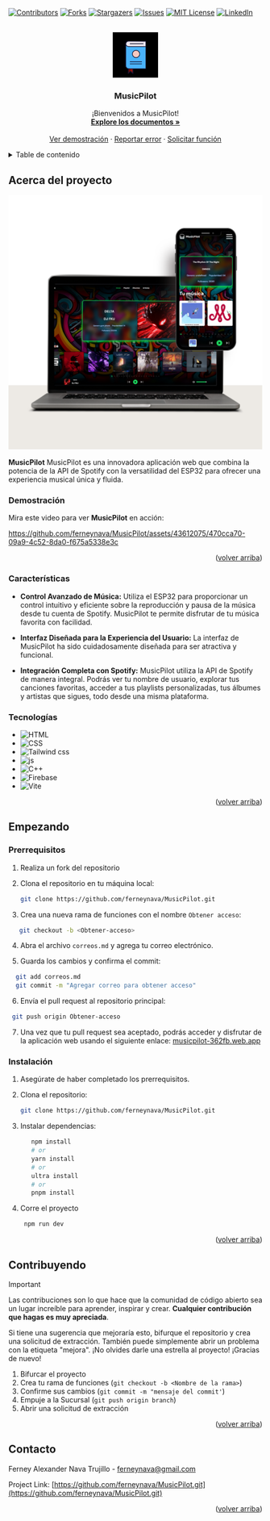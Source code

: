 <a name="volver-arriba"></a>

[![Contributors][contributors-shield]][contributors-url]
[![Forks][forks-shield]][forks-url]
[![Stargazers][stars-shield]][stars-url]
[![Issues][issues-shield]][issues-url]
[![MIT License][license-shield]][license-url]
[![LinkedIn][linkedin-shield]][linkedin-url]


<br />
<div align="center">
  <a href="https://github.com/ferneynava/MusicPilot.git">
    <img src="./public/112-book-morph-linealtrans.gif" alt="Logo" width="90" height="90">
  </a>

  <h3 align="center">MusicPilot</h3>

  <p align="center">
    ¡Bienvenidos a MusicPilot!
    <br />
    <a href="https://github.com/ferneynava/MusicPilot.git"><strong>Explore los documentos »</strong></a>
    <br />
    <br />
    <a href="#demostración">Ver demostración</a>
    ·
    <a href="https://github.com/ferneynava/MusicPilot/issues">Reportar error</a>
    ·
    <a href="https://github.com/ferneynava/MusicPilot/pulls">Solicitar función</a>
  </p>
</div>



<!-- TABLE OF CONTENTS -->
<details>
  <summary>Table de contenido</summary>
  <ol>
    <li>
      <a href="#acerca-del-proyecto">Acerca del proyecto</a>
      <ul>
        <li><a href="#Características"> Características</a></li>
        <li><a href="#tecnologías">Tecnologías</a></li>
      </ul>
    </li>
    <li>
      <a href="#empezando">Empezando</a>
      <ul>
        <li><a href="#prerrequisitos">Prerrequisitos para probar la aplicación Web</a></li>
        <li><a href="#instalación">Instalación</a></li>
      </ul>
    </li>
    <li><a href="#uso">Uso</a></li>
    <li><a href="#contribuyendo">Contribuyendo</a></li>
    <li><a href="#licencia">Licencia</a></li>
    <li><a href="#contacto">Contacto</a></li>
  </ol>
</details>


## Acerca del proyecto

[![Product Name Screen Shot][product-screenshot]](https://ferneynava.com)
 
**MusicPilot**  MusicPilot es una innovadora aplicación web que combina la potencia de la API de Spotify con la versatilidad del ESP32 para ofrecer una experiencia musical única y fluida. 

### Demostración

Mira este video para ver **MusicPilot** en acción:

https://github.com/ferneynava/MusicPilot/assets/43612075/470cca70-09a9-4c52-8da0-f675a5338e3c

<p align="right">(<a href="#volver-arriba">volver arriba</a>)</p>

### Características

- **Control Avanzado de Música:** Utiliza el ESP32 para proporcionar un control intuitivo y eficiente sobre la reproducción y pausa de la música desde tu cuenta de Spotify. MusicPilot te permite disfrutar de tu música favorita con facilidad.

- **Interfaz Diseñada para la Experiencia del Usuario:** La interfaz de MusicPilot ha sido cuidadosamente diseñada para ser atractiva y funcional.

- **Integración Completa con Spotify:** MusicPilot utiliza la API de Spotify de manera integral. Podrás ver tu nombre de usuario, explorar tus canciones favoritas, acceder a tus playlists personalizadas, tus álbumes y artistas que sigues, todo desde una misma plataforma.

### Tecnologías

* ![HTML]
* ![CSS]
* ![Tailwind css]
* ![js]
* ![C++]
* ![Firebase]
* ![Vite]

<p align="right">(<a href="#volver-arriba">volver arriba</a>)</p>

## Empezando

### Prerrequisitos

1. Realiza un fork del repositorio

2. Clona el repositorio en tu máquina local:
   ```sh
   git clone https://github.com/ferneynava/MusicPilot.git
   ```
  
3. Crea una nueva rama de funciones con el nombre `Obtener acceso`:
```sh
   git checkout -b <Obtener-acceso>
```

4. Abra el archivo `correos.md` y agrega tu correo electrónico.

5. Guarda los cambios y confirma el commit: 
```sh
  git add correos.md
  git commit -m "Agregar correo para obtener acceso"
```

6. Envía el pull request al repositorio principal:

  ```sh
   git push origin Obtener-acceso
   ```
  
7. Una vez que tu pull request sea aceptado, podrás acceder y disfrutar de la aplicación web usando el siguiente enlace:  [musicpilot-362fb.web.app](https://musicpilot-362fb.web.app)


### Instalación

1. Asegúrate de haber completado los prerrequisitos.

2. Clona el repositorio:
   ```sh
   git clone https://github.com/ferneynava/MusicPilot.git
   ```

3. Instalar dependencias: 
   ```sh
      npm install
      # or
      yarn install
      # or
      ultra install
      # or
      pnpm install
   ```

4. Corre el proyecto 
   ```sh
    npm run dev
   ```

<p align="right">(<a href="#volver-arriba">volver arriba</a>)</p>

## Contribuyendo
> [!IMPORTANT]
> Las contribuciones son lo que hace que la comunidad de código abierto sea un lugar increíble para aprender, inspirar y crear. **Cualquier contribución que hagas es muy apreciada**.

Si tiene una sugerencia que mejoraría esto, bifurque el repositorio y crea una solicitud de extracción. También puede simplemente abrir un problema con la etiqueta "mejora". ¡No olvides darle una estrella al proyecto! ¡Gracias de nuevo!

1. Bifurcar el proyecto
2. Crea tu rama de funciones (`git checkout -b <Nombre de la rama>`)
3. Confirme sus cambios (`git commit -m "mensaje del commit'`)
4. Empuje a la Sucursal (`git push origin branch`)
5. Abrir una solicitud de extracción

<p align="right">(<a href="#volver-arriba">volver arriba</a>)</p>


## Contacto

Ferney Alexander Nava Trujillo - ferneynava@gmail.com

Project Link: [https://github.com/ferneynava/MusicPilot.git](https://github.com/ferneynava/MusicPilot.git)

<p align="right">(<a href="#volver-arriba">volver arriba</a>)</p>

<!-- MARKDOWN LINKS & IMAGES -->
<!-- https://www.markdownguide.org/basic-syntax/#reference-style-links -->
[contributors-shield]: https://img.shields.io/github/contributors/ferneynava/portafolioFerneyDev.svg?style=for-the-badge
[contributors-url]: https://github.com/ferneynava/portafolioFerneyDev/graphs/contributors
[forks-shield]: https://img.shields.io/github/forks/ferneynava/portafolioFerneyDev.svg?style=for-the-badge
[forks-url]: https://github.com/ferneynava/portafolioFerneyDev/network/members
[stars-shield]: https://img.shields.io/github/stars/ferneynava/portafolioFerneyDev.svg?style=for-the-badge
[stars-url]: https://github.com/ferneynava/portafolioFerneyDev/stargazers
[issues-shield]: https://img.shields.io/github/issues/ferneynava/portafolioFerneyDev.svg?style=for-the-badge
[issues-url]: https://github.com/ferneynava/MusicPilot/issues
[license-shield]: https://img.shields.io/github/license/github_username/repo_name.svg?style=for-the-badge
[license-url]: https://github.com/github_username/repo_name/blob/master/LICENSE.txt
[linkedin-shield]: https://img.shields.io/badge/-LinkedIn-black.svg?style=for-the-badge&logo=linkedin&colorB=555
[linkedin-url]: https://www.linkedin.com/in/ferney-alexander-nava-trujillo-0478a8118/
[product-screenshot]: /public/Minimalist%20Website%20Launch%20Computer%20Mockup%20Instagram%20Post.png
[HTML]: https://img.shields.io/badge/HTML5-E34F26?style=for-the-badge&logo=html5&logoColor=white
[CSS]: https://img.shields.io/badge/CSS3-1572B6?style=for-the-badge&logo=css3&logoColor=white
[Tailwind css]: https://img.shields.io/badge/Tailwind_CSS-38B2AC?style=for-the-badge&logo=tailwind-css&logoColor=white
[js]: https://img.shields.io/badge/JavaScript-323330?style=for-the-badge&logo=javascript&logoColor=F7DF1E
[C++]: https://img.shields.io/badge/C%2B%2B-00599C?style=for-the-badge&logo=c%2B%2B&logoColor=white
[Firebase]: https://img.shields.io/badge/firebase-ffca28?style=for-the-badge&logo=firebase&logoColor=black
[Vite]: https://img.shields.io/badge/Vite-B73BFE?style=for-the-badge&logo=vite&logoColor=FFD62E
